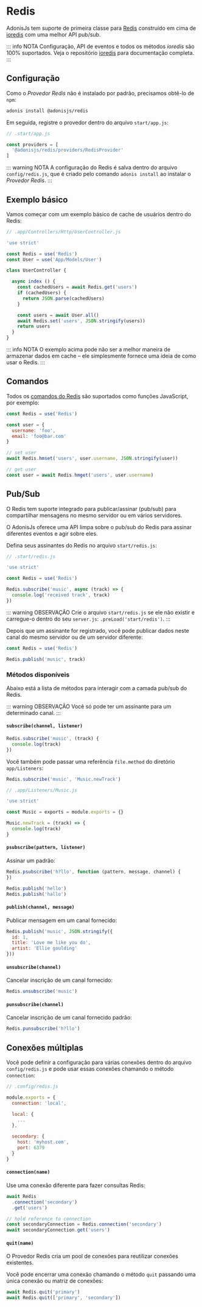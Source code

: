 # Redis

AdonisJs tem suporte de primeira classe para [Redis](https://redis.io/) construído em cima de [ioredis](https://github.com/luin/ioredis) com uma melhor API pub/sub.

::: info NOTA
Configuração, API de eventos e todos os métodos *ioredis* são 100% suportados. Veja o repositório [ioredis](https://github.com/luin/ioredis) para documentação completa.
:::

## Configuração
Como o *Provedor Redis* não é instalado por padrão, precisamos obtê-lo de `npm`:

```bash
adonis install @adonisjs/redis
```

Em seguida, registre o provedor dentro do arquivo `start/app.js`:

```js
// .start/app.js

const providers = [
  '@adonisjs/redis/providers/RedisProvider'
]
```

::: warning NOTA
A configuração do Redis é salva dentro do arquivo `config/redis.js`, que é criado pelo comando `adonis install` ao instalar o *Provedor Redis*.
:::

## Exemplo básico
Vamos começar com um exemplo básico de cache de usuários dentro do Redis:

```js
// .app/Controllers/Http/UserController.js

'use strict'

const Redis = use('Redis')
const User = use('App/Models/User')

class UserController {

  async index () {
    const cachedUsers = await Redis.get('users')
    if (cachedUsers) {
      return JSON.parse(cachedUsers)
    }

    const users = await User.all()
    await Redis.set('users', JSON.stringify(users))
    return users
  }
}
```

::: info NOTA
O exemplo acima pode não ser a melhor maneira de armazenar dados em cache – ele simplesmente fornece uma ideia de como usar o Redis.
:::

## Comandos
Todos os [comandos do Redis](http://redis.io/commands) são suportados como funções JavaScript, por exemplo:

```js
const Redis = use('Redis')

const user = {
  username: 'foo',
  email: 'foo@bar.com'
}

// set user
await Redis.hmset('users', user.username, JSON.stringify(user))

// get user
const user = await Redis.hmget('users', user.username)
```

## Pub/Sub
O Redis tem suporte integrado para publicar/assinar (pub/sub) para compartilhar mensagens no mesmo servidor ou em vários servidores.

O AdonisJs oferece uma API limpa sobre o pub/sub do Redis para assinar diferentes eventos e agir sobre eles.

Defina seus assinantes do Redis no arquivo `start/redis.js`:

```js
// .start/redis.js

'use strict'

const Redis = use('Redis')

Redis.subscribe('music', async (track) => {
  console.log('received track', track)
})
```

::: warning OBSERVAÇÃO
Crie o arquivo `start/redis.js` se ele não existir e carregue-o dentro do seu `server.js`: `.preLoad('start/redis')`.
:::

Depois que um assinante for registrado, você pode publicar dados neste canal do mesmo servidor ou de um servidor diferente:

```js
const Redis = use('Redis')

Redis.publish('music', track)
```

### Métodos disponíveis
Abaixo está a lista de métodos para interagir com a camada pub/sub do Redis.

::: warning OBSERVAÇÃO
Você só pode ter um assinante para um determinado canal.
:::

#### `subscribe(channel, listener)`

```js
Redis.subscribe('music', (track) {
  console.log(track)
})
```

Você também pode passar uma referência `file.method` do diretório `app/Listeners`:

```js
Redis.subscribe('music', 'Music.newTrack')
```

```js
// .app/Listeners/Music.js

'use strict'

const Music = exports = module.exports = {}

Music.newTrack = (track) => {
  console.log(track)
}
```

#### `psubscribe(pattern, listener)`
Assinar um padrão:

```js
Redis.psubscribe('h?llo', function (pattern, message, channel) {
})

Redis.publish('hello')
Redis.publish('hallo')
```

#### `publish(channel, message)`
Publicar mensagem em um canal fornecido:

```js
Redis.publish('music', JSON.stringify({
  id: 1,
  title: 'Love me like you do',
  artist: 'Ellie goulding'
}))
```

#### `unsubscribe(channel)`
Cancelar inscrição de um canal fornecido:

```js
Redis.unsubscribe('music')
```

#### `punsubscribe(channel)`
Cancelar inscrição de um canal fornecido padrão:

```js
Redis.punsubscribe('h?llo')
```

## Conexões múltiplas
Você pode definir a configuração para várias conexões dentro do arquivo `config/redis.js` e pode usar essas conexões chamando o método `connection`:

```js
// .config/redis.js

module.exports = {
  connection: 'local',

  local: {
    ...
  },

  secondary: {
    host: 'myhost.com',
    port: 6379
  }
}
```

#### `connection(name)`
Use uma conexão diferente para fazer consultas Redis:

```js
await Redis
  .connection('secondary')
  .get('users')

// hold reference to connection
const secondaryConnection = Redis.connection('secondary')
await secondaryConnection.get('users')
```

#### `quit(name)`
O Provedor Redis cria um pool de conexões para reutilizar conexões existentes.

Você pode encerrar uma conexão chamando o método `quit` passando uma única conexão ou matriz de conexões:

```js
await Redis.quit('primary')
await Redis.quit(['primary', 'secondary'])
```
